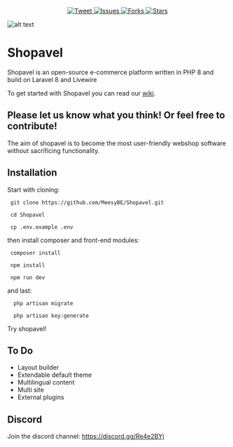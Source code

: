 <p align="center">
    <a href="https://twitter.com/intent/tweet?text=Shopavel%20E-commerce%20Platform&url=https://github.com/MeesyBE/Shopavel&via=github&hashtags=shopavel,laravel,livewire,tailwindcss,developers">
        <img src="https://img.shields.io/twitter/url/https/github.com/topengineer/laravel-ecommerce.svg?style=social" alt="Tweet">
    </a>
    <a href="https://github.com/MeesyBE/Shopavel/issues">
        <img src="https://img.shields.io/github/issues/MeesyBE/Shopavel.svg" alt="Issues">
    </a>
     <a href="https://github.com/MeesyBE/Shopavel/fork">
        <img src="https://img.shields.io/github/forks/MeesyBE/Shopavel.svg?style=social&label=Fork" alt="Forks">
    </a>
    <a href="https://github.com/MeesyBE/Shopavel/stargazers">
        <img src="https://img.shields.io/github/stars/MeesyBE/Shopavel.svg?style=social&label=Stars" alt="Stars">
    </a>
</p>



![alt text](https://shopavel.com/wp-content/uploads/2021/02/Schermafbeelding-2021-02-18-om-08.56.01.png)

# Shopavel
Shopavel is an open-source e-commerce platform written in PHP 8 and build on Laravel 8 and Livewire

To get started with Shopavel you can read our [wiki](https://github.com/MeesyBE/Shopavel/wiki).

## Please let us know what you think! Or feel free to contribute! 
The aim of shopavel is to become the most user-friendly webshop software without sacrificing functionality.



## Installation
Start with cloning:

     git clone https://github.com/MeesyBE/Shopavel.git

     cd Shopavel

     cp .env.example .env


then install composer and front-end modules:

     composer install

     npm install
     
     npm run dev

and last:

      php artisan migrate

      php artisan key:generate


Try shopavel!

## To Do

- Layout builder
- Extendable default theme
- Multilingual content
- Multi site
- External plugins

## Discord
Join the discord channel: https://discord.gg/Re4e2BYj
